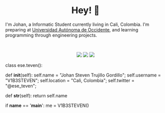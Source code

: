 <h1 align="center">
  <b>Hey! 👋</b>
</h1>

I'm Johan, a Informatic Student currently living in Cali, Colombia. I'm preparing at 
<a href="https://www.uao.edu.co">Universidad Autónoma de Occidente</a>, 
and learning programming through engineering projects.

<br>

<p>
<div align="center">
  <img src="https://img.shields.io/badge/-HTML-c58545?style=for-the-badge&logo=html5&logoColor=c58545&labelColor=282828">
  <img src="https://img.shields.io/badge/-CSS-d1a01f?style=for-the-badge&logo=css3&logoColor=d1a01f&labelColor=282828">
  <img src="https://img.shields.io/badge/-Python-98b982?style=for-the-badge&logo=python&logoColor=98b982&labelColor=282828">
</div>
</p>

class ese.teven():
    
  def __init__(self):
    self.name = "Johan Steven Trujillo Gordillo";
    self.username = "V1B3STEVEN";
    self.location = "Cali, Colombia";
    self.twitter = "@ese_teven";
  
  def __str__(self):
    return self.name

if __name__ == '__main__':
    me = V1B3STEVEN()
